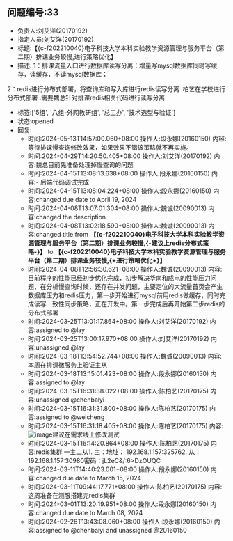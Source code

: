 ## 问题编号:33
- 负责人:刘艾洋(20170192)
- 指定人员:刘艾洋(20170192)
- 标题:【{c-f202210040}电子科技大学本科实验教学资源管理与服务平台（第二期）排课业务较慢,进行策略优化】
- 描述:
1：排课流量入口进行数据库读写分离：增量写mysql数据库同时写缓存，读缓存，不读mysql数据库；

2：redis进行分布式部署，将查询库和写入库进行redis读写分离
.柏艺在学校进行分布式部署
.需要魏总针对排课redis相关代码进行读写分离


- 标签:['5组', '八组-外网教研组', '总工办', '技术选型与验证']
- 状态:opened
- 回复:
    - 时间:2024-05-13T14:57:00.060+08:00
      操作人:段永娜(20160150)
      内容:等待排课慢查询修改效果，如果效果不错该策略就不再实施。
    - 时间:2024-04-29T14:20:50.405+08:00
      操作人:刘艾洋(20170192)
      内容:魏总目前先准备处理掉慢查询的问题
    - 时间:2024-04-15T13:08:13.638+08:00
      操作人:段永娜(20160150)
      内容:- 后端代码调试完成
    - 时间:2024-04-15T13:08:04.224+08:00
      操作人:段永娜(20160150)
      内容:changed due date to April 19, 2024
    - 时间:2024-04-08T13:07:01.304+08:00
      操作人:魏诚(20090013)
      内容:changed the description
    - 时间:2024-04-08T13:02:18.590+08:00
      操作人:魏诚(20090013)
      内容:changed title from **【{c-f202210040}电子科技大学本科实验教学资源管理与服务平台（第二期）排课业务较慢,{-建议上redis分布式策略-}】** to **【{c-f202210040}电子科技大学本科实验教学资源管理与服务平台（第二期）排课业务较慢,{+进行策略优化+}】**
    - 时间:2024-04-08T12:56:30.621+08:00
      操作人:魏诚(20090013)
      内容:目前程序的性能已经初步优化完成，初步解决华南和成电的性能压力问题，在分析慢查询时候，还存在并发问题，主要定位的大流量首页会产生数据库压力和redis压力，第一步开始进行mysql前用redis做缓存，同时完成读写一致性同步策略，正在开发中。第一步完成后再开始第二步redis的分布式部署
    - 时间:2024-03-25T13:01:17.864+08:00
      操作人:刘艾洋(20170192)
      内容:assigned to @lay
    - 时间:2024-03-25T13:00:17.970+08:00
      操作人:刘艾洋(20170192)
      内容:unassigned @lay
    - 时间:2024-03-18T13:54:52.744+08:00
      操作人:魏诚(20090013)
      内容:本周在排课微服务上验证主从
    - 时间:2024-03-18T13:15:01.423+08:00
      操作人:段永娜(20160150)
      内容:assigned to @lay
    - 时间:2024-03-15T16:31:38.022+08:00
      操作人:陈柏艺(20170175)
      内容:unassigned @chenbaiyi
    - 时间:2024-03-15T16:31:31.800+08:00
      操作人:陈柏艺(20170175)
      内容:assigned to @weicheng
    - 时间:2024-03-15T16:31:18.405+08:00
      操作人:陈柏艺(20170175)
      内容:![image](/uploads/f212c1f53203c3063e6ae8f1f0cb623c/image.png)建议在需求线上修改测试
    - 时间:2024-03-15T16:14:20.864+08:00
      操作人:陈柏艺(20170175)
      内容:redis集群 一主二从1. 主：地址： 192.168.1.157:325762. 从：192.168.1.157:30980密码：jL2eC&/:6>DzOUQC
    - 时间:2024-03-11T14:40:23.001+08:00
      操作人:段永娜(20160150)
      内容:changed due date to March 15, 2024
    - 时间:2024-03-11T09:44:17.771+08:00
      操作人:陈柏艺(20170175)
      内容:这周准备在测服搭建完redis集群
    - 时间:2024-03-01T13:20:19.951+08:00
      操作人:段永娜(20160150)
      内容:changed due date to March 08, 2024
    - 时间:2024-02-26T13:43:08.060+08:00
      操作人:段永娜(20160150)
      内容:assigned to @chenbaiyi and unassigned @20160150